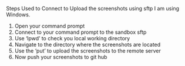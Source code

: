 Steps Used to Connect to Upload the screenshots using sftp
I am using Windows.
1.	Open your command prompt
2.	Connect to your command prompt to the sandbox sftp
3.	Use ‘lpwd’ to check you local working directory
4.	Navigate to the directory where the screenshots are located
5.	Use the ‘put’ to upload the screenshots to the remote server
6.	Now push your screenshots to git hub  
